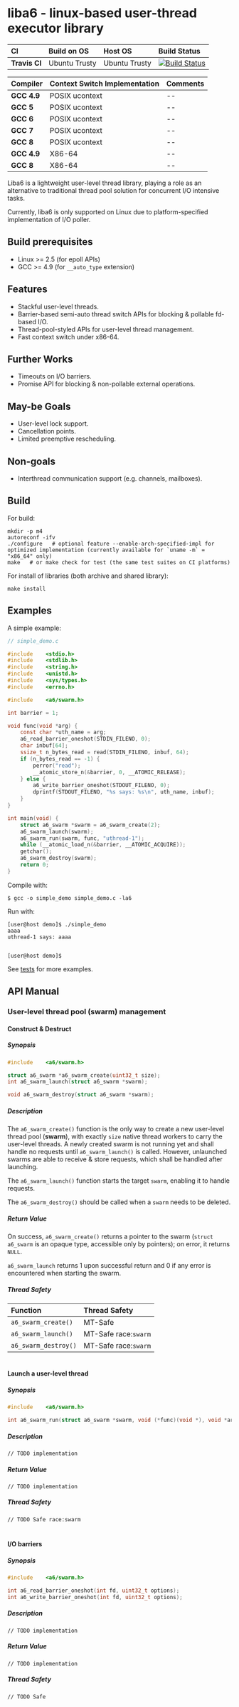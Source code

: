# liba6 - linux-based user-thread executor library

|CI           |Build on OS  |Host OS      |Build Status     |
|:------------|:------------|:------------|:----------------|
|**Travis CI**|Ubuntu Trusty|Ubuntu Trusty|[![Build Status](https://travis-ci.org/Alpacius/a6.svg?branch=master)](https://travis-ci.org/Alpacius/a6)|

|Compiler     |Context Switch Implementation  |Comments     |
|:------------|:------------------------------|:------------|
|**GCC 4.9**  |POSIX ucontext                 |--           |
|**GCC 5**    |POSIX ucontext                 |--           |
|**GCC 6**    |POSIX ucontext                 |--           |
|**GCC 7**    |POSIX ucontext                 |--           |
|**GCC 8**    |POSIX ucontext                 |--           |
|**GCC 4.9**  |X86-64                         |--           |
|**GCC 8**    |X86-64                         |--           |

Liba6 is a lightweight user-level thread library, playing a role as an alternative to 
traditional thread pool solution for concurrent I/O intensive tasks.

Currently, liba6 is only supported on Linux due to platform-specified implementation of I/O poller.

## Build prerequisites
* Linux >= 2.5 (for epoll APIs)
* GCC >= 4.9 (for `__auto_type` extension)

## Features
* Stackful user-level threads.
* Barrier-based semi-auto thread switch APIs for blocking & pollable fd-based I/O.
* Thread-pool-styled APIs for user-level thread management.
* Fast context switch under x86-64.

## Further Works
* Timeouts on I/O barriers.
* Promise API for blocking & non-pollable external operations.

## May-be Goals
* User-level lock support.
* Cancellation points.
* Limited preemptive rescheduling.

## Non-goals
* Interthread communication support (e.g. channels, mailboxes).

## Build
For build:
```
mkdir -p m4
autoreconf -ifv
./configure   # optional feature --enable-arch-specified-impl for optimized implementation (currently available for `uname -m` = "x86_64" only)
make   # or make check for test (the same test suites on CI platforms)
```

For install of libraries (both archive and shared library):
```
make install
```

## Examples
A simple example:
```C
// simple_demo.c

#include    <stdio.h>
#include    <stdlib.h>
#include    <string.h>
#include    <unistd.h>
#include    <sys/types.h>
#include    <errno.h>

#include    <a6/swarm.h>

int barrier = 1;

void func(void *arg) {
    const char *uth_name = arg;
    a6_read_barrier_oneshot(STDIN_FILENO, 0);
    char inbuf[64];
    ssize_t n_bytes_read = read(STDIN_FILENO, inbuf, 64);
    if (n_bytes_read == -1) {
        perror("read");
        __atomic_store_n(&barrier, 0, __ATOMIC_RELEASE);
    } else {
        a6_write_barrier_oneshot(STDOUT_FILENO, 0);
        dprintf(STDOUT_FILENO, "%s says: %s\n", uth_name, inbuf);
    }
}

int main(void) {
    struct a6_swarm *swarm = a6_swarm_create(2);
    a6_swarm_launch(swarm);
    a6_swarm_run(swarm, func, "uthread-1");
    while (__atomic_load_n(&barrier, __ATOMIC_ACQUIRE));
    getchar();
    a6_swarm_destroy(swarm);
    return 0;
}
```

Compile with:
```
$ gcc -o simple_demo simple_demo.c -la6
```

Run with:
```
[user@host demo]$ ./simple_demo 
aaaa
uthread-1 says: aaaa


[user@host demo]$ 
```

See [tests](https://github.com/Alpacius/a6/tree/master/test) for more examples.

## API Manual

### User-level thread pool (swarm) management 

#### Construct & Destruct

##### Synopsis
```C
#include    <a6/swarm.h>

struct a6_swarm *a6_swarm_create(uint32_t size);
int a6_swarm_launch(struct a6_swarm *swarm);

void a6_swarm_destroy(struct a6_swarm *swarm);
```

##### Description
The `a6_swarm_create()` function is the only way to create a new user-level thread pool (**swarm**), with exactly 
`size` native thread workers to carry the user-level threads. A newly created swarm is not running yet and shall 
handle no requests until `a6_swarm_launch()` is called. However, unlaunched swarms are able to receive & store requests, 
which shall be handled after launching.

The `a6_swarm_launch()` function starts the target `swarm`, enabling it to handle requests.

The `a6_swarm_destroy()` should be called when a `swarm` needs to be deleted.

##### Return Value
On success, `a6_swarm_create()` returns a pointer to the swarm (`struct a6_swarm` is an opaque type, accessible only by
pointers); on error, it returns `NULL`.

`a6_swarm_launch` returns 1 upon successful return and 0 if any error is encountered when starting the swarm.

##### Thread Safety
|Function                  |Thread Safety                          |
|:-------------------------|:--------------------------------------|
|`a6_swarm_create()`       |MT-Safe                                |
|`a6_swarm_launch()`       |MT-Safe race:`swarm`                   |
|`a6_swarm_destroy()`      |MT-Safe race:`swarm`                   |

#

#### Launch a user-level thread

##### Synopsis
```C
#include    <a6/swarm.h>

int a6_swarm_run(struct a6_swarm *swarm, void (*func)(void *), void *arg);
```

##### Description
```
// TODO implementation
```

##### Return Value
```
// TODO implementation
```

##### Thread Safety
```
// TODO Safe race:swarm
```

#

#### I/O barriers

##### Synopsis
```C
#include    <a6/swarm.h>

int a6_read_barrier_oneshot(int fd, uint32_t options);
int a6_write_barrier_oneshot(int fd, uint32_t options);
```

##### Description
```
// TODO implementation
```

##### Return Value
```
// TODO implementation
```

##### Thread Safety
```
// TODO Safe
```
